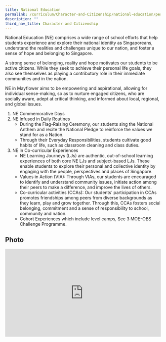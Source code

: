 ```yaml
---
title: National Education
permalink: /curriculum/Character-and-Citizenship/national-education/permalink/
description: ""
third_nav_title: Character and Citizenship
---
```

National Education (NE) comprises a wide range of school efforts that help students experience and explore their national identity as Singaporeans, understand the realities and challenges unique to our nation, and foster a sense of hope and belonging to Singapore.

A strong sense of belonging, reality and hope motivates our students to be active citizens. While they seek to achieve their personal life goals, they also see themselves as playing a contributory role in their immediate communities and in the nation.

NE in Mayflower aims to be empowering and aspirational, allowing for individual sense-making, so as to nurture engaged citizens, who are socially aware, adept at critical thinking, and informed about local, regional, and global issues.

1.  NE Commemorative Days
2.  NE Infused in Daily Routines
    *   During the Flag-Raising Ceremony, our students sing the National Anthem and recite the National Pledge to reinforce the values we stand for as a Nation.
    *   Through their Everyday Responsibilities, students cultivate good habits of life, such as classroom cleaning and class duties.
3.  NE in Co-curricular Experiences
    *   NE Learning Journeys (LJs) are authentic, out-of-school learning experiences of both core NE LJs and subject-based LJs. These enable students to explore their personal and collective identity by engaging with the people, perspectives and places of Singapore.
    *   Values in Action (VIA): Through VIAs, our students are encouraged to identify and understand community issues, initiate action among their peers to make a difference, and improve the lives of others.
    *   Co-curricular activities (CCAs): Our students’ participation in CCAs promotes friendships among peers from diverse backgrounds as they learn, play and grow together. Through this, CCAs fosters social belonging, commitment and a sense of responsibility to school, community and nation.
    *   Cohort Experiences which include level camps, Sec 3 MOE-OBS Challenge Programme.

Photo
-----
<div style="position:relative;width:100%;padding-bottom: 56.25%;height: 0; overflow: hidden;"><iframe style="position: absolute; top: 0; left: 0; width: 100%; height: 100%;" allowfullscreen="true" frameborder="0" src="https://docs.google.com/presentation/d/e/2PACX-1vQbRH1p_MKW181w0rLC6eaYgdiqoTxJuhjv-A1c_RjLfMB3ThPNydZITzchaLW6odf3O_AV2j38B4oT/embed?start=1&amp;loop=1&amp;delayms=3000"></iframe></div>